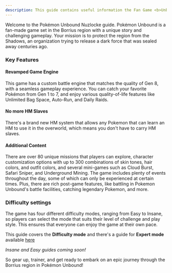 ```yaml
---
description: This guide contains useful information the Fan Game <b>Unbound</b> Nuzlockes. It describes the story, some of the game's unique features, lists available Pokémon, the number of encounters, and detailed overviews of all Boss battles.
---
```



Welcome to the Pokémon Unbound Nuzlocke guide. Pokémon Unbound is a fan-made game set in the Borrius region with a unique story and challenging gameplay. Your mission is to protect the region from the Shadows, an organization trying to release a dark force that was sealed away centuries ago.

### Key Features

#### Revamped Game Engine

This game has a custom battle engine that matches the quality of Gen 8, with a seamless gameplay experience. You can catch your favorite Pokémon from Gen 1 to 7, and enjoy various quality-of-life features like Unlimited Bag Space, Auto-Run, and Daily Raids.

#### No more HM Slaves

There's a brand new HM system that allows any Pokemon that can learn an HM to use it in the overworld, which means you don't have to carry HM slaves.

#### Additional Content

There are over 80 unique missions that players can explore, character customization options with up to 300 combinations of skin tones, hair colors, and outfit colors, and several mini-games such as Cloud Burst, Safari Sniper, and Underground Mining. The game includes plenty of events throughout the day, some of which can only be experienced at certain times. Plus, there are rich post-game features, like battling in Pokemon Unbound's battle facilities, catching legendary Pokemon, and more.

### Difficulty settings

The game has four different difficulty modes, ranging from Easy to Insane, so players can select the mode that suits their level of challenge and play style. This ensures that everyone can enjoy the game at their own pace.

This guide covers the **Difficulty mode** and there's a guide for **Expert mode** available [here](/guides/unbound-expert)

_Insane and Easy guides coming soon!_

So gear up, trainer, and get ready to embark on an epic journey through the Borrius region in Pokémon Unbound!
